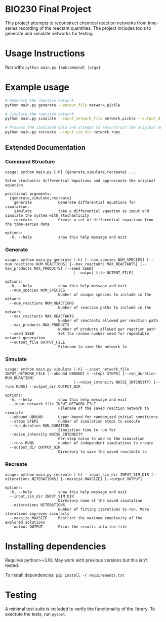 # BIO230 Final Project

This project attempts to reconstruct chemical reaction networks from
time-series recording of the reactant quantities. The project includes tools to
generate and simulate networks for testing.

# Usage Instructions
Run with:
`python main.py [subcommand] [args]`


# Example usage
```bash
# Generate the reaction network
python main.py generate --output_file network.pickle

# Simulate the reaction network
python main.py simulate --input_network_file network.pickle --output_dir network_runs

# Process the simulated data and attempt to reconstruct the original network
python main.py recreate --input_sim_dir network_runs
```

## Extended Documentation
### Command Structure
```
usage: python main.py [-h] {generate,simulate,recreate} ...

Solve stochastic differential equations and approximate the original equation.

positional arguments:
  {generate,simulate,recreate}
    generate            Generate differential equations for simulation.
    simulate            take a differential equation as input and simulate the system with stochasticity
    recreate            Create a set of differential equations from the time-series data

options:
  -h, --help            show this help message and exit
```
### Generate
```
usage: python main.py generate [-h] [--num_species NUM_SPECIES] [--num_reactions NUM_REACTIONS] [--max_reactants MAX_REACTANTS] [--max_products MAX_PRODUCTS] [--seed SEED]
                               [--output_file OUTPUT_FILE]

options:
  -h, --help            show this help message and exit
  --num_species NUM_SPECIES
                        Number of unique species to include in the network
  --num_reactions NUM_REACTIONS
                        Number of reaction paths to include in the network
  --max_reactants MAX_REACTANTS
                        Number of reactants allowed per reaction path
  --max_products MAX_PRODUCTS
                        Number of products allowed per reaction path
  --seed SEED           Set the random number seed for repeatable network generation
  --output_file OUTPUT_FILE
                        Filename to save the network to
```
### Simulate
```
usage: python main.py simulate [-h] --input_network_file INPUT_NETWORK_FILE [--ubound UBOUND] [--steps STEPS] [--run_duration RUN_DURATION]
                               [--noise_intensity NOISE_INTENSITY] [--runs RUNS] --output_dir OUTPUT_DIR

options:
  -h, --help            show this help message and exit
  --input_network_file INPUT_NETWORK_FILE
                        Filename of the saved reaction network to simulate
  --ubound UBOUND       Upper bound for randomized initial conditions.
  --steps STEPS         number of simulation steps to execute
  --run_duration RUN_DURATION
                        Simulation time to run for
  --noise_intensity NOISE_INTENSITY
                        Per-step noise to add to the simulation
  --runs RUNS           number of independent simulations to create
  --output_dir OUTPUT_DIR
                        Directory to save the saved reactants to
```
### Recreate
```
usage: python main.py recreate [-h] --input_sim_dir INPUT_SIM_DIR [--niterations NITERATIONS] [--maxsize MAXSIZE] [--output OUTPUT]

options:
  -h, --help            show this help message and exit
  --input_sim_dir INPUT_SIM_DIR
                        Directory name of the saved simulation
  --niterations NITERATIONS
                        Number of fitting iterations to run. More iterations improves accuracty
  --maxsize MAXSIZE     Restrict the maximum complexity of the explored solutions
  --output OUTPUT       Print the results into the file
```

# Installing dependencies
Requires python>=3.10. May work with previous versions but this isn't tested.

To install dependencies:
`pip install -r requirements.txt`

# Testing
A minimal test suite is included to verify the functionality of the library. To exectute the tests, run `pytest`.
